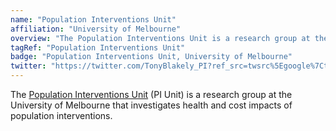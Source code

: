 ```yaml
---
name: "Population Interventions Unit"
affiliation: "University of Melbourne"
overview: "The Population Interventions Unit is a research group at the University of Melbourne that investigates health and cost impacts of population interventions."
tagRef: "Population Interventions Unit"
badge: "Population Interventions Unit, University of Melbourne"
twitter: "https://twitter.com/TonyBlakely_PI?ref_src=twsrc%5Egoogle%7Ctwcamp%5Eserp%7Ctwgr%5Eauthor"
---
```


The [Population Interventions Unit](https://www.sydney.edu.au/marie-bashir-institute/) (PI Unit) is a research group at the University of Melbourne that investigates health and cost impacts of population interventions.